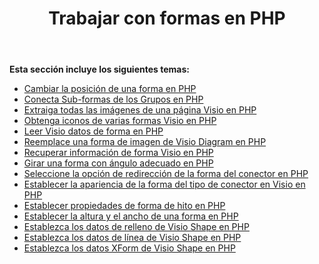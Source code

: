 ﻿---
title: Trabajar con formas en PHP
type: docs
weight: 100
url: /es/java/working-with-shapes-in-php/
---
**Esta sección incluye los siguientes temas:**

- [Cambiar la posición de una forma en PHP](/diagram/es/java/change-the-position-of-a-shape-in-php/)
- [Conecta Sub-formas de los Grupos en PHP](/diagram/es/java/connect-sub-shapes-of-the-groups-in-php/)
- [Extraiga todas las imágenes de una página Visio en PHP](/diagram/es/java/extract-all-images-from-a-visio-page-in-php/)
- [Obtenga iconos de varias formas Visio en PHP](/diagram/es/java/get-icons-of-various-visio-shapes-in-php/)
- [Leer Visio datos de forma en PHP](/diagram/es/java/read-visio-shape-data-in-php/)
- [Reemplace una forma de imagen de Visio Diagram en PHP](/diagram/es/java/replace-a-picture-shape-of-the-visio-diagram-in-php/)
- [Recuperar información de forma Visio en PHP](/diagram/es/java/retrieve-visio-shape-information-in-php/)
- [Girar una forma con ángulo adecuado en PHP](/diagram/es/java/rotate-a-shape-with-suitable-angle-in-php/)
- [Seleccione la opción de redirección de la forma del conector en PHP](/diagram/es/java/select-reroute-option-of-the-connector-shape-in-php/)
- [Establecer la apariencia de la forma del tipo de conector en Visio en PHP](/diagram/es/java/set-appearance-of-the-connector-type-shape-in-visio-in-php/)
- [Establecer propiedades de forma de hito en PHP](/diagram/es/java/set-milestone-shape-properties-in-php/)
- [Establecer la altura y el ancho de una forma en PHP](/diagram/es/java/set-the-height-and-width-of-a-shape-in-php/)
- [Establezca los datos de relleno de Visio Shape en PHP](https://docs.aspose.com/diagram/java/set-visio-shape-s-fill-data-in-php/)
- [Establezca los datos de línea de Visio Shape en PHP](https://docs.aspose.com/diagram/java/set-visio-shape-s-line-data-in-php/)
- [Establezca los datos XForm de Visio Shape en PHP](https://docs.aspose.com/diagram/java/set-visio-shape-s-xform-data-in-php/)

